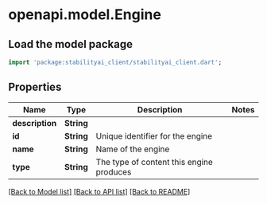 # openapi.model.Engine

## Load the model package
```dart
import 'package:stabilityai_client/stabilityai_client.dart';
```

## Properties
| Name            | Type       | Description                              | Notes |
|-----------------|------------|------------------------------------------|-------|
| **description** | **String** |                                          |       |
| **id**          | **String** | Unique identifier for the engine         |       |
| **name**        | **String** | Name of the engine                       |       |
| **type**        | **String** | The type of content this engine produces |       |

[[Back to Model list]](../README.md#documentation-for-models) [[Back to API list]](../README.md#documentation-for-api-endpoints) [[Back to README]](../README.md)


